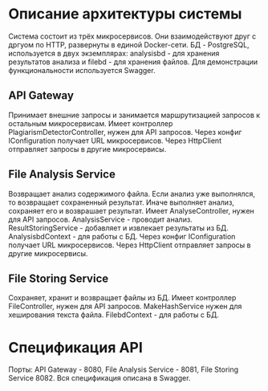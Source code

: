 # Описание архитектуры системы
Система состоит из трёх микросервисов. Они взаимодействуют друг с дргуом по HTTP, развернуты в единой Docker-сети.
БД - PostgreSQL, используется в двух экземплярах: analysisbd - для хранения результатов анализа и filebd - для хранения файлов. Для демонстрации функциональности используется Swagger. 

## API Gateway
Принимает внешние запросы и занимается маршрутизацией запросов к остальным микросервисам.
Имеет контроллер PlagiarismDetectorController, нужен для API запросов. Через конфиг IConfiguration получает URL микросервисов. 
Через HttpClient отправляет запросы в другие микросервисы.
## File Analysis Service
Возвращает анализ содержимого файла. Если анализ уже выполнялся, то возвращает сохраненный результат. Иначе выполняет анализ, сохраняет его
и возврашает результат. Имеет AnalyseController, нужен для API запросов. AnalysisService - проводит анализ. 
ResultStoringService - добавляет и извлекает результаты из БД. AnalysisbdContext - для работы с БД. Через конфиг IConfiguration получает URL микросервисов. 
Через HttpClient отправляет запросы в другие микросервисы. 
## File Storing Service
Сохраняет, хранит и возвращает файлы из БД. Имеет контроллер FileController, нужен для API запросов. MakeHashService нужен для хеширования текста файла.
FilebdContext - для работы с БД.

# Спецификация API
Порты: API Gateway - 8080, File Analysis Service - 8081, File Storing Service 8082. Вся спецификация описана в Swagger.
